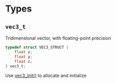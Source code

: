 # Types

## `vec3_t`
Tridimensional vector, with floating-point precision
```c
typedef struct VEC3_STRUCT {
    float x;
    float y;
    float z;
} vec3_t;
```

Use [vec3_init()](functions.md#vec3init) to allocate and initialize
